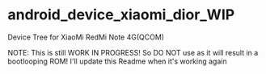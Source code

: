 # android_device_xiaomi_dior_WIP
Device Tree for XiaoMi RedMi Note 4G(QCOM)

NOTE: This is still WORK IN PROGRESS! So DO NOT use as it will result in a bootlooping ROM! I'll update this Readme when it's working again
